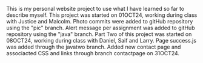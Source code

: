 This is my personal website project to use what I have learned so far to describe myself. This project was started on 01OCT24, working during class with Justice and Malcolm.
Photo commits were added to gitHub repository using the "pic" branch.
Alert message per assignment was added to gitHub repository using the "java" branch.
Part Two of this project was started on 08OCT24, working during class with Daniel, Saif and Larry. Page success.js was added through the javatwo branch.
Added new contact page and associacted CSS and links through branch contactpage on 31OCT24.
